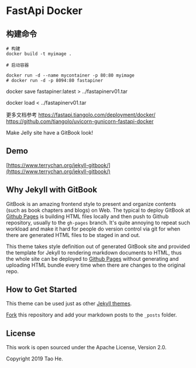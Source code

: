 # FastApi Docker



## 构建命令

```
# 构建
docker build -t myimage .

# 启动容器

docker run -d --name mycontainer -p 80:80 myimage
# docker run -d -p 8094:80 fastapiner
```
docker save fastapiner:latest > ../fastapinerv01.tar

docker load < ../fastapinerv01.tar



更多文档参考 https://fastapi.tiangolo.com/deployment/docker/
https://github.com/tiangolo/uvicorn-gunicorn-fastapi-docker

Make Jelly site have a GitBook look!

## Demo

[https://www.terrychan.org/jekyll-gitbook/](https://www.terrychan.org/jekyll-gitbook/)

## Why Jekyll with GitBook

GitBook is an amazing frontend style to present and organize contents (such as book chapters
and blogs) on Web. The typical to deploy GitBook at [Github Pages][1]
is building HTML files locally and then push to Github repository, usually to the `gh-pages`
branch. It's quite annoying to repeat such workload and make it hard for people do version
control via git for when there are generated HTML files to be staged in and out.

This theme takes style definition out of generated GitBook site and provided the template
for Jekyll to rendering markdown documents to HTML, thus the whole site can be deployed
to [Github Pages][1] without generating and uploading HTML bundle every time when there are
changes to the original repo.

## How to Get Started

This theme can be used just as other [Jekyll themes][1].

[Fork][3] this repository and add your markdown posts to the `_posts` folder.

## License

This work is open sourced under the Apache License, Version 2.0.

Copyright 2019 Tao He.

[1]: https://pages.github.com
[2]: https://pages.github.com/themes
[3]: https://github.com/sighingnow/jekyll-gitbook/fork